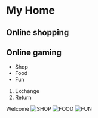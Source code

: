 # My Home
## Online shopping
## Online gaming

* Shop
* Food
* Fun

1. Exchange
2. Return

Welcome
![SHOP](http://aguidetoanaheim.com/wp-content/uploads/2014/09/Anaheim-Shopping-Near-Disneyland-e1410736366369.jpg)
![FOOD](http://citilinecafe.com/wp-content/uploads/2015/12/Combo-with-any-burger-with-French-Fries-Fountain-Drink.jpg)
![FUN](https://www.uniquevenues.com/sites/uniquevenues.com/files/venues/slideshow/10.10.16_Bellco_Regal_063.jpg)
